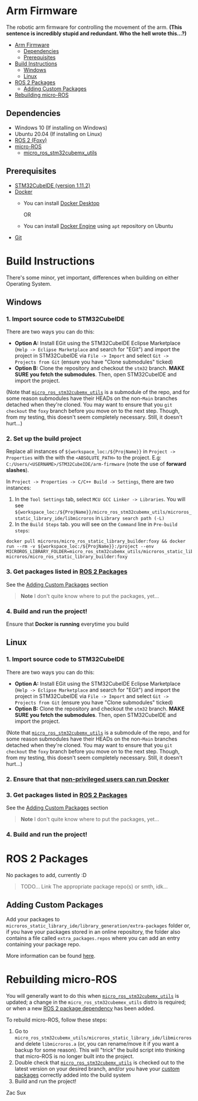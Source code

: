 # Arm Firmware

The robotic arm firmware for controlling the movement of the arm. **(This sentence is incredibly stupid and redundant. Who the hell wrote this...?)**

- [Arm Firmware](#arm-firmware)
	- [Dependencies](#dependencies)
	- [Prerequisites](#prerequisites)
- [Build Instructions](#build-instructions)
	- [Windows](#windows)
	- [Linux](#linux)
- [ROS 2 Packages](#ros-2-packages)
	- [Adding Custom Packages](#adding-custom-packages)
- [Rebuilding micro-ROS](#rebuilding-micro-ros)

## Dependencies

- Windows 10 (If installing on Windows)
- Ubuntu 20.04 (If installing on Linux)
- [ROS 2 (Foxy)](https://docs.ros.org/en/foxy/index.html)
- [micro-ROS](https://micro.ros.org/)
	- [micro_ros_stm32cubemx_utils](https://github.com/micro-ROS/micro_ros_stm32cubemx_utils)

## Prerequisites

- [STM32CubeIDE (version 1.11.2)](https://www.st.com/en/development-tools/stm32cubeide.html)
- [Docker](https://www.docker.com)
	- You can install [Docker Desktop](https://www.docker.com/)

		OR
	- You can install [Docker Engine](https://docs.docker.com/engine/install/ubuntu/) using `apt` repository on Ubuntu
- [Git](https://git-scm.com/)

# Build Instructions

There's some minor, yet important, differences when building on either Operating System.

## Windows

### 1. Import source code to STM32CubeIDE

There are two ways you can do this:
- **Option A:** Install EGit using the STM32CubeIDE Eclipse Marketplace (`Help -> Eclipse Marketplace` and search for "EGit") and import the project in STM32CubeIDE via `File -> Import` and select `Git -> Projects from Git` (ensure you have "Clone submodules" ticked)
- **Option B:** Clone the repository and checkout the `stm32` branch. **MAKE SURE you fetch the submodules**. Then, open STM32CubeIDE and import the project. 

(Note that [`micro_ros_stm32cubemx_utils`](https://github.com/micro-ROS/micro_ros_stm32cubemx_utils) is a submodule of the repo, and for some reason submodules have their HEADs on the non-`Main` branches detached when they're cloned. You may want to ensure that you `git checkout` the `foxy` branch before you move on to the next step. Though, from my testing, this doesn't seem completely necessary. Still, it doesn't hurt...)  

### 2. Set up the build project

Replace all instances of `${workspace_loc:/${ProjName}}` in `Project -> Properties` with the with the `<ABSOLUTE_PATH>` to the project. E.g: `C:/Users/<USERNAME>/STM32CubeIDE/arm-firmware` (note the use of **forward slashes**).

In `Project -> Properties -> C/C++ Build -> Settings`, there are two instances:
1. In the `Tool Settings` tab, select `MCU GCC Linker -> Libraries`. You will see `${workspace_loc:/${ProjName}}/micro_ros_stm32cubemx_utils/microros_static_library_ide/libmicroros` in `Library search path (-L)`
2. In the `Build Steps` tab. you will see on the `Command` line in `Pre-build steps`:
```
docker pull microros/micro_ros_static_library_builder:foxy && docker run --rm -v ${workspace_loc:/${ProjName}}:/project --env MICROROS_LIBRARY_FOLDER=micro_ros_stm32cubemx_utils/microros_static_library_ide microros/micro_ros_static_library_builder:foxy
```

### 3. Get packages listed in [ROS 2 Packages](#ros-2-packages)

See the [Adding Custom Packages](#adding-custom-packages) section

> **Note** I don't quite know where to put the packages, yet...

### 4. Build and run the project!

Ensure that **Docker is running** everytime you build

## Linux

### 1. Import source code to STM32CubeIDE

There are two ways you can do this:
- **Option A:** Install EGit using the STM32CubeIDE Eclipse Marketplace (`Help -> Eclipse Marketplace` and search for "EGit") and import the project in STM32CubeIDE via `File -> Import` and select `Git -> Projects from Git` (ensure you have "Clone submodules" ticked)
- **Option B:** Clone the repository and checkout the `stm32` branch. **MAKE SURE you fetch the submodules**. Then, open STM32CubeIDE and import the project. 

(Note that [`micro_ros_stm32cubemx_utils`](https://github.com/micro-ROS/micro_ros_stm32cubemx_utils) is a submodule of the repo, and for some reason submodules have their HEADs on the non-`Main` branches detached when they're cloned. You may want to ensure that you `git checkout` the `foxy` branch before you move on to the next step. Though, from my testing, this doesn't seem completely necessary. Still, it doesn't hurt...)  

### 2. Ensure that that [non-privileged users can run Docker](https://docs.docker.com/engine/install/linux-postinstall/)

### 3. Get packages listed in [ROS 2 Packages](#ros-2-packages)

See the [Adding Custom Packages](#adding-custom-packages) section

> **Note** I don't quite know where to put the packages, yet...

### 4. Build and run the project!

# ROS 2 Packages

No packages to add, currently :D

> TODO... Link The appropriate package repo(s) or smth, idk...

## Adding Custom Packages

Add your packages to `microros_static_library_ide/library_generation/extra-packages` folder or, if you have your packages stored in an online repository, the folder also contains a file called `extra_packages.repos` where you can add an entry containing your package repo.

More information can be found [here](https://github.com/micro-ROS/micro_ros_stm32cubemx_utils#adding-custom-packages).

# Rebuilding micro-ROS

You will generally want to do this when [`micro_ros_stm32cubemx_utils`](https://github.com/micro-ROS/micro_ros_stm32cubemx_utils) is updated; a change in the `micro_ros_stm32cubemex_utils` distro is required; or when a new [ROS 2 package dependency](#ros-2-packages) has been added.

To rebuild micro-ROS, follow these steps:
1. Go to `micro_ros_stm32cubemx_utils/microros_static_library_ide/libmicroros` and delete `libmicroros.a` (or, you can rename/move it if you want a backup for some reason). This will "trick" the build script into thinking that micro-ROS is no longer built into the project.
2. Double check that [`micro_ros_stm32cubemx_utils`](https://github.com/micro-ROS/micro_ros_stm32cubemx_utils) is checked out to the latest version on your desired branch, and/or you have your [custom packages](#adding-custom-packages) correctly added into the build system
3. Build and run the project!

Zac Sux
